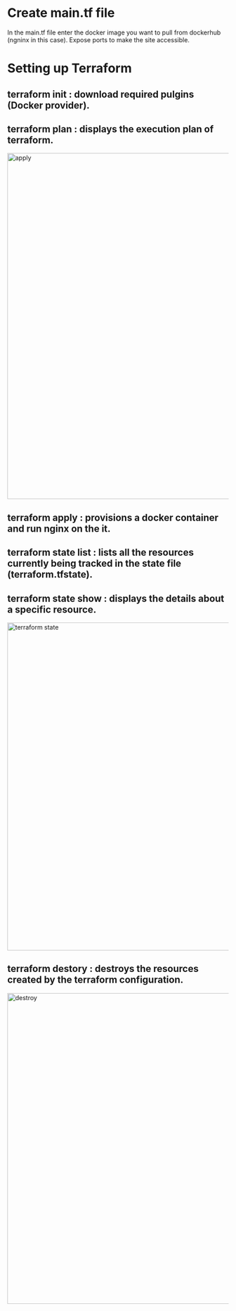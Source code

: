 # Create main.tf file
In the main.tf file enter the docker image you want to pull from dockerhub (ngninx in this case). Expose ports to make the site accessible.
# Setting up Terraform
## terraform init       : download required pulgins (Docker provider). 
## terraform plan       : displays the execution plan of terraform.
<img width="787" alt="apply" src="https://github.com/user-attachments/assets/c292564b-58c4-4085-a890-5f7b064a617c" />

## terraform apply      : provisions a docker container and run nginx on the it.
## terraform state list : lists all the resources currently being tracked in the state file (terraform.tfstate).
## terraform state show : displays the details about a specific resource.
<img width="746" alt="terraform state" src="https://github.com/user-attachments/assets/ba8230f8-254c-413d-bdb8-e33d2cc190d3" />

## terraform destory    : destroys the resources created by the terraform configuration.

<img width="707" alt="destroy" src="https://github.com/user-attachments/assets/50e63514-fcdb-440c-87a4-f17ce64479c1" />
